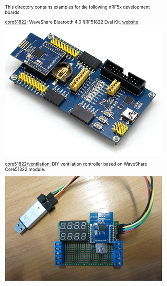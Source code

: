 This directory contains examples for the following nRF5x development boards:

[core51822](core51822): WaveShare Bluetooth 4.0 NRF51822 Eval Kit, [website](http://www.waveshare.com/wiki/NRF51822_Eval_Kit)

![WaveShare Core51822](core51822/board.jpg)

[core51822/ventilation](core51822/ventilation): DIY ventilation controller based
on WaveShare Core51822 module.

![Ventilation controller](core51822/ventilation/images/vent1.jpg)

